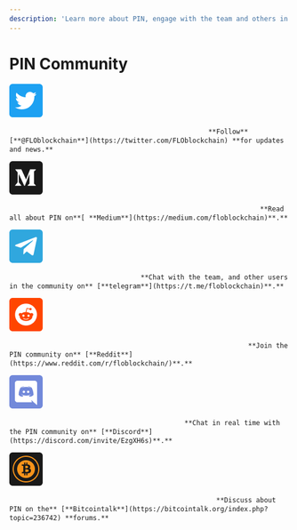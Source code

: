 ```yaml
---
description: 'Learn more about PIN, engage with the team and others in the community!'
---
```


# PIN Community



![](../.gitbook/assets/image%20%2817%29.png)

                                                      **Follow** [**@FLOblockchain**](https://twitter.com/FLOblockchain) **for updates and news.**

![](../.gitbook/assets/image%20%285%29.png)

                                                                   **Read all about PIN on**[ **Medium**](https://medium.com/floblockchain)**.**

![](../.gitbook/assets/image%20%289%29.png)

                                     **Chat with the team, and other users in the community on** [**telegram**](https://t.me/floblockchain)**.**

![](../.gitbook/assets/image%20%2816%29.png)

                                                                **Join the PIN community on** [**Reddit**](https://www.reddit.com/r/floblockchain/)**.**

![](../.gitbook/assets/image%20%283%29.png)

                                                **Chat in real time with the PIN community on** [**Discord**](https://discord.com/invite/EzgXH6s)**.**

![](../.gitbook/assets/image%20%288%29.png)

                                                        **Discuss about PIN on the** [**Bitcointalk**](https://bitcointalk.org/index.php?topic=236742) **forums.**


